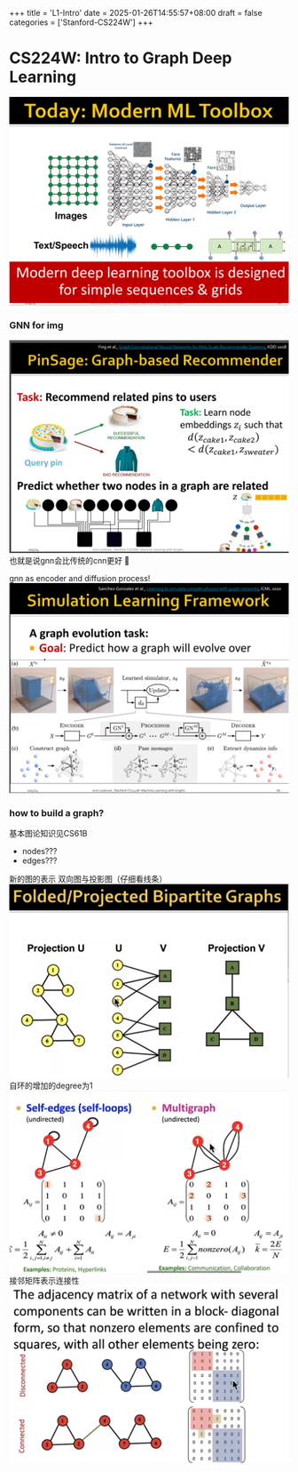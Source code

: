 +++
title = 'L1-Intro'
date = 2025-01-26T14:55:57+08:00
draft = false
categories = ['Stanford-CS224W']
+++
# CS224W: Intro to Graph Deep Learning

![alt text](image.png)

### GNN for img

![alt text](image-1.png)
也就是说gnn会比传统的cnn更好 :thinking:

gnn as encoder and diffusion process!
![alt text](image-2.png)


### how to build a graph?
基本图论知识见CS61B
- nodes???
- edges???

新的图的表示 双向图与投影图（仔细看线条）
![alt text](image-3.png)
自环的增加的degree为1
![alt text](image-4.png)
接邻矩阵表示连接性
![alt text](image-5.png)
